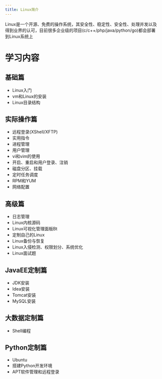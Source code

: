 ```yaml
---
title: Linux简介
---
```


Linux是一个开源、免费的操作系统，其安全性、稳定性、安全性、处理并发以及得到业界的认可，目前很多企业级的项目(c/c++/php/java/python/go)都会部署到Linux系统上

# 学习内容

## 基础篇
* Linux入门
* vm和Linux的安装
* Linux目录结构
## 实际操作篇
* 远程登录(XShell/XFTP)
* 实用指令
* 进程管理
* 用户管理
* vi和vim的使用
* 开启、重启和用户登录、注销
* 磁盘分区、挂载
* 定时任务调度
* RPM和YUM
* 网络配置
## 高级篇
* 日志管理
* Linux内核源码
* Linux可视化管理面板Bt
* 定制自己的Linux
* Linux备份与恢复
* Linux入侵检测、权限划分、系统优化
* Linux面试题
## JavaEE定制篇
* JDK安装
* Idea安装
* Tomcat安装
* MySQL安装
## 大数据定制篇
* Shell编程
## Python定制篇
* Ubuntu
* 搭建Python开发环境
* APT软件管理和远程登录